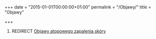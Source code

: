 +++
date = "2015-01-01T00:00:00+01:00"
permalink = "/Objawy/"
title = "Objawy"

+++

1.  REDIRECT [Objawy atopowego zapalenia skóry](/atopedia/Objawy_atopowego_zapalenia_skóry "wikilink")
